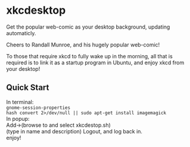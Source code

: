 # xkcdesktop
Get the popular web-comic as your desktop background, updating automaticly.

Cheers to Randall Munroe, and his hugely popular web-comic!

To those that require xkcd to fully wake up in the morning, 
all that is required is to link it as a startup program in Ubuntu, 
and enjoy xkcd from your desktop!

Quick Start
-----------
In terminal:   
`gnome-session-properties`   
`hash convert 2>/dev/null || sudo apt-get install imagemagick`   
In popup:   
Add->(browse to and select xkcdestop.sh)   
(type in name and description)
Logout, and log back in.   
enjoy!   
